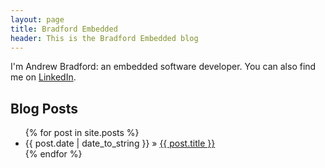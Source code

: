 ```yaml
---
layout: page
title: Bradford Embedded
header: This is the Bradford Embedded blog
---
```


I'm Andrew Bradford: an embedded software developer.  You can also find me on
[LinkedIn][2].

[2]: http://www.linkedin.com/in/bradfa

## Blog Posts

<ul class="posts">
  {% for post in site.posts %}
    <li><span>{{ post.date | date_to_string }}</span> &raquo; <a href="{{ post.url }}">{{ post.title }}</a></li>
  {% endfor %}
</ul>

